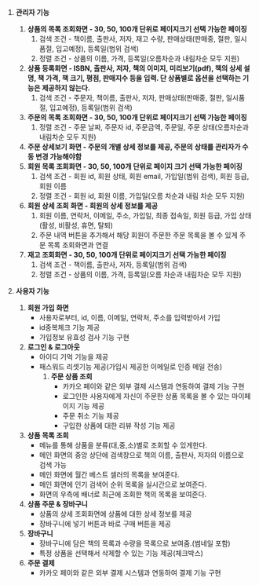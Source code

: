 1. **관리자 기능**
    1. **상품의 목록 조회화면 - 30, 50, 100개 단위로 페이지크기 선택 가능한 페이징**
        1. 검색 조건 - 책이름, 출판사, 저자, 재고 수량, 판매상태(판매중, 절판, 일시품절, 입고예정), 등록일(범위 검색)
        2. 정렬 조건 - 상품의 이름, 가격, 등록일(오름차순과 내림차순 모두 지원)
    2. **상품 등록화면 - ISBN, 출판사, 저자, 책의 이미지, 미리보기(pdf), 책의 상세 설명, 책 가격, 책 크기, 평점, 판매지수 등을 입력. 단 상품별로 옵션을 선택하는 기능은 제공하지 않는다.**
        1. 검색 조건 - 주문자, 책이름, 출판사, 저자, 판매상태(판매중, 절판, 일시품절, 입고예정), 등록일(범위 검색)
    3. **주문의 목록 조회화면 - 30, 50, 100개 단위로 페이지크기 선택 가능한 페이징**
        1. 정렬 조건 - 주문 날짜, 주문자 id, 주문금액, 주문일, 주문 상태(오름차순과 내림차순 모두 지원)
    4. **주문 상세보기 화면 - 주문의 개별 상세 정보를 제공, 주문의 상태를 관리자가 수동 변경 가능해야함**
    5. **회원 목록 조회화면 - 30, 50, 100개 단위로 페이지 크기 선택 가능한 페이징**
        1. 검색 조건 - 회원 id, 회원 상태, 회원 email, 가입일(범위 검색), 회원 등급, 회원 이름
        2. 정렬 조건 - 회원 id, 회원 이름, 가입일(오름 차순과 내림 차순 모두 지원)
    6. **회원 상세 조회 화면 - 회원의 상세 정보를 제공**
        1. 회원 이름, 연락처, 이메일, 주소, 가입일, 최종 접속일, 회원 등급, 가입 상태(활성, 비활성, 휴면, 탈퇴)
        2. 주문 내역 버튼을 추가해서 해당 회원이 주문한 주문 목록을 볼 수 있게 주문 목록 조회화면과 연결
    7. **재고 조회화면 - 30, 50, 100개 단위로 페이지크기 선택 가능한 페이징**
        1. 검색 조건 - 책이름, 출판사, 저자, 등록일(범위 검색)
        2. 정렬 조건 - 상품의 이름, 가격, 등록일(오름 차순과 내림차순 모두 지원)

1. **사용자 기능**
    1. **회원 가입 화면**
        - 사용자로부터, id, 이름, 이메일, 연락처, 주소를 입력받아서 가입
        - id중복체크 기능 제공
        - 가입정보 유효성 검사 기능 구현
    2. **로그인 & 로그아웃**
        - 아이디 기억 기능을 제공
        - 패스워드 리셋기능 제공(가입시 제공한 이메일로 인증 메일 전송)
            1. **주문 상품 조회**
                - 카카오 페이와 같은 외부 결제 시스템과 연동하여 결제 기능 구현
                - 로그인한 사용자에게 자신이 주문한 상품 목록을 볼 수 있는 마이페이지 기능 제공
                - 주문 취소 기능 제공
                - 구입한 상품에 대한 리뷰 작성 기능 제공
    3. **상품 목록 조회**
        - 메뉴를 통해 상품을 분류(대,중,소)별로 조회할 수 있게한다.
        - 메인 화면의 중앙 상단에 검색창으로 책의 이름, 출판사, 저자의 이름으로 검색 가능
        - 메인 화면에 월간 베스트 셀러의 목록을 보여준다.
        - 메인 화면에 인기 검색어 순위 목록을 실시간으로 보여준다.
        - 화면의 우측에 배너로 최근에 조회한 책의 목록을 보여준다.
    4. **상품 주문 & 장바구니**
        - 상품의 상세 조회화면에 상품에 대한 상세 정보를 제공
        - 장바구니에 넣기 버튼과 바로 구매 버튼을 제공
    5. **장바구니**
        - 장바구니에 담은 책의 목록과 수량을 목록으로 보여줌.(썸네일 포함)
        - 특정 상품을 선택해서 삭제할 수 있는 기능 제공(체크박스)
    6. **주문 결제**
        - 카카오 페이와 같은 외부 결제 시스템과 연동하여 결제 기능 구현
